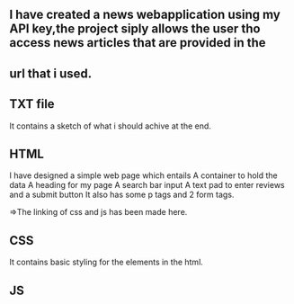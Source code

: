 ## I have created a news webapplication using my API key,the project siply allows the user tho access news articles that are provided in  the 
## url that i used.

## TXT file
It contains a sketch of what i should achive at the end.

## HTML 
I have designed a simple web page which entails
A container to hold the data 
A heading for my page 
A search bar input 
A text pad to enter reviews and a submit button
It also has some p tags and 2 form tags.

=>The linking of css and js has been made here.

## CSS
It contains basic styling for the elements in the html.

## JS


